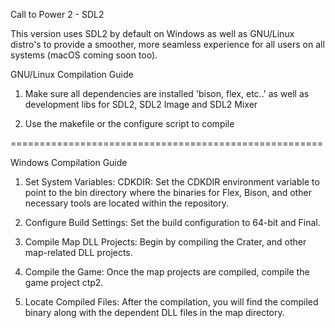 Call to Power 2 - SDL2

This version uses SDL2 by default on Windows as well as GNU/Linux distro's to provide a smoother, more seamless experience for all users on all systems (macOS coming soon too).

GNU/Linux Compilation Guide

1. Make sure all dependencies are installed 'bison, flex, etc..' as well as development libs for SDL2, SDL2 Image and SDL2 Mixer

2. Use the makefile or the configure script to compile

======================================================

Windows Compilation Guide

1. Set System Variables:
CDKDIR: Set the CDKDIR environment variable to point to the bin directory where the binaries for Flex, Bison, and other necessary tools are located within the repository.

3. Configure Build Settings:
Set the build configuration to 64-bit and Final.

5. Compile Map DLL Projects:
Begin by compiling the Crater, and other map-related DLL projects.

7. Compile the Game:
Once the map projects are compiled, compile the game project ctp2.

9. Locate Compiled Files:
After the compilation, you will find the compiled binary along with the dependent DLL files in the map directory.
